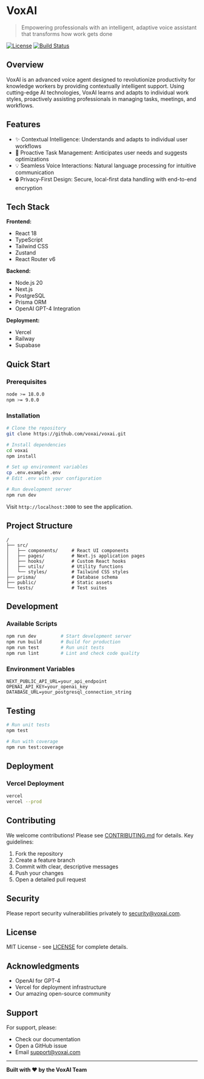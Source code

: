 # VoxAI

> Empowering professionals with an intelligent, adaptive voice assistant that transforms how work gets done

[![License](https://img.shields.io/badge/license-MIT-blue.svg)](LICENSE)
[![Build Status](https://img.shields.io/badge/build-passing-brightgreen.svg)](https://github.com/voxai/voxai)

## Overview

VoxAI is an advanced voice agent designed to revolutionize productivity for knowledge workers by providing contextually intelligent support. Using cutting-edge AI technologies, VoxAI learns and adapts to individual work styles, proactively assisting professionals in managing tasks, meetings, and workflows.

## Features

- ✨ Contextual Intelligence: Understands and adapts to individual user workflows
- 🚀 Proactive Task Management: Anticipates user needs and suggests optimizations
- 💡 Seamless Voice Interactions: Natural language processing for intuitive communication
- 🔒 Privacy-First Design: Secure, local-first data handling with end-to-end encryption

## Tech Stack

**Frontend:**
- React 18
- TypeScript
- Tailwind CSS
- Zustand
- React Router v6

**Backend:**
- Node.js 20
- Next.js
- PostgreSQL
- Prisma ORM
- OpenAI GPT-4 Integration

**Deployment:**
- Vercel
- Railway
- Supabase

## Quick Start

### Prerequisites

```bash
node >= 18.0.0
npm >= 9.0.0
```

### Installation

```bash
# Clone the repository
git clone https://github.com/voxai/voxai.git

# Install dependencies
cd voxai
npm install

# Set up environment variables
cp .env.example .env
# Edit .env with your configuration

# Run development server
npm run dev
```

Visit `http://localhost:3000` to see the application.

## Project Structure

```
/
├── src/
│   ├── components/     # React UI components
│   ├── pages/          # Next.js application pages
│   ├── hooks/          # Custom React hooks
│   ├── utils/          # Utility functions
│   └── styles/         # Tailwind CSS styles
├── prisma/             # Database schema
├── public/             # Static assets
└── tests/              # Test suites
```

## Development

### Available Scripts

```bash
npm run dev         # Start development server
npm run build       # Build for production
npm run test        # Run unit tests
npm run lint        # Lint and check code quality
```

### Environment Variables

```env
NEXT_PUBLIC_API_URL=your_api_endpoint
OPENAI_API_KEY=your_openai_key
DATABASE_URL=your_postgresql_connection_string
```

## Testing

```bash
# Run unit tests
npm test

# Run with coverage
npm run test:coverage
```

## Deployment

### Vercel Deployment

```bash
vercel
vercel --prod
```

## Contributing

We welcome contributions! Please see [CONTRIBUTING.md](CONTRIBUTING.md) for details. Key guidelines:

1. Fork the repository
2. Create a feature branch
3. Commit with clear, descriptive messages
4. Push your changes
5. Open a detailed pull request

## Security

Please report security vulnerabilities privately to security@voxai.com.

## License

MIT License - see [LICENSE](LICENSE) for complete details.

## Acknowledgments

- OpenAI for GPT-4
- Vercel for deployment infrastructure
- Our amazing open-source community

## Support

For support, please:
- Check our documentation
- Open a GitHub issue
- Email support@voxai.com

---

**Built with ❤️ by the VoxAI Team**